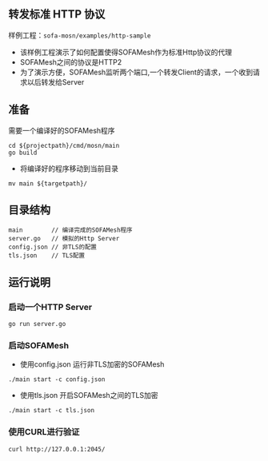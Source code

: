 ## 转发标准 HTTP 协议

样例工程：`sofa-mosn/examples/http-sample`
+ 该样例工程演示了如何配置使得SOFAMesh作为标准Http协议的代理
+ SOFAMesh之间的协议是HTTP2
+ 为了演示方便，SOFAMesh监听两个端口,一个转发Client的请求，一个收到请求以后转发给Server

## 准备

需要一个编译好的SOFAMesh程序
```
cd ${projectpath}/cmd/mosn/main
go build
```

+ 将编译好的程序移动到当前目录

```
mv main ${targetpath}/
```

## 目录结构

```
main        // 编译完成的SOFAMesh程序
server.go   // 模拟的Http Server
config.json // 非TLS的配置
tls.json    // TLS配置
```

## 运行说明

### 启动一个HTTP Server

```
go run server.go
```

### 启动SOFAMesh

+ 使用config.json 运行非TLS加密的SOFAMesh

```
./main start -c config.json
```

+ 使用tls.json 开启SOFAMesh之间的TLS加密

```
./main start -c tls.json
```


### 使用CURL进行验证

```
curl http://127.0.0.1:2045/
```
